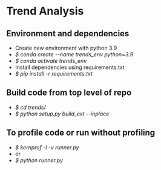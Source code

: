 
# Trend Analysis


## Environment and dependencies
- Create new environment with python 3.9
- *\$ conda create --name trends_env python=3.9*
- *\$ conda activate trends_env*
- Install dependencies using requirements.txt
- *\$ pip install -r requirements.txt*

## Build code from top level of repo
- *\$ cd trends/*
- *\$ python setup.py build_ext --inplace*

## To profile code or run without profiling
- *\$ kernprof -l -v runner.py*
- or
- *\$ python runner.py*
